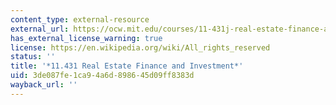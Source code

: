 ```yaml
---
content_type: external-resource
external_url: https://ocw.mit.edu/courses/11-431j-real-estate-finance-and-investment-fall-2006/
has_external_license_warning: true
license: https://en.wikipedia.org/wiki/All_rights_reserved
status: ''
title: '*11.431 Real Estate Finance and Investment*'
uid: 3de087fe-1ca9-4a6d-8986-45d09ff8383d
wayback_url: ''
---
```

